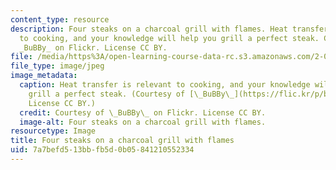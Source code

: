 ```yaml
---
content_type: resource
description: Four steaks on a charcoal grill with flames. Heat transfer is relevant
  to cooking, and your knowledge will help you grill a perfect steak. Courtesy of
  _BuBBy_ on Flickr. License CC BY.
file: /media/https%3A/open-learning-course-data-rc.s3.amazonaws.com/2-051-introduction-to-heat-transfer-fall-2015/7a7befd513bbfb5d0b05841210552334_2-051f15.jpg
file_type: image/jpeg
image_metadata:
  caption: Heat transfer is relevant to cooking, and your knowledge will help you
    grill a perfect steak. (Courtesy of [\_BuBBy\_](https://flic.kr/p/bcUfWr) on Flickr.
    License CC BY.)
  credit: Courtesy of \_BuBBy\_ on Flickr. License CC BY.
  image-alt: Four steaks on a charcoal grill with flames.
resourcetype: Image
title: Four steaks on a charcoal grill with flames
uid: 7a7befd5-13bb-fb5d-0b05-841210552334
---
```

